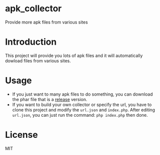# apk_collector

Provide more apk files from various sites

# Introduction
This project will provide you lots of apk files and it will automatically dowload files from various sites.

# Usage
  + If you just want to many apk files to do something, you can download the phar file that is a [release]() version.
  + If you want to build your own collector or specify the url, you have to clone this project and modify the ```url.json``` and ```index.php```. After editing ```url.json```, you can just run the command: ```php index.php``` then done.

# License
  MIT
